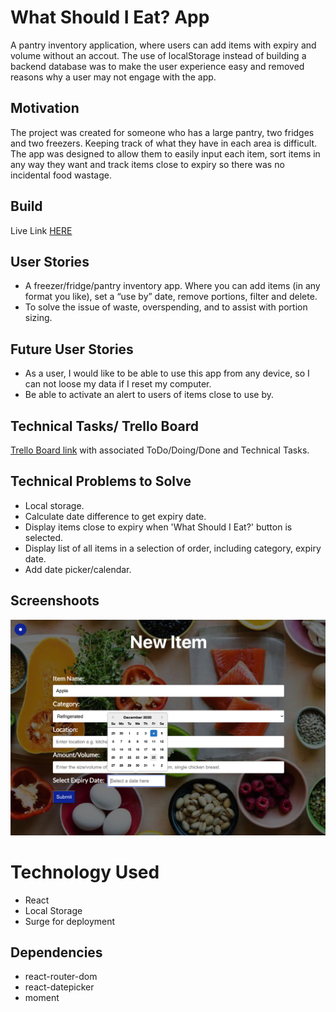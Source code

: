 # What Should I Eat? App

A pantry inventory application, where users can add items with expiry and volume without an accout. The use of localStorage instead of building a backend database was to make the user experience easy and removed reasons why a user may not engage with the app. 

## Motivation
The project was created for someone who has a large pantry, two fridges and two freezers. Keeping track of what they have in each area is difficult. The app was designed to allow them to easily input each item, sort items in any way they want and track items close to expiry so there was no incidental food wastage. 

## Build 
Live Link [HERE](http://scattered-bead.surge.sh/#/)

## User Stories
* A freezer/fridge/pantry inventory app. Where you can add items (in any format you like), set a “use by” date, remove portions, filter and delete.
* To solve the issue of waste, overspending,  and to assist with portion sizing. 

## Future User Stories
* As a user, I would like to be able to use this app from any device, so I can not loose my data if I reset my computer. 
* Be able to activate an alert to users of items close to use by. 

## Technical Tasks/ Trello Board
[Trello Board link](https://trello.com/b/evmWHjQg/what-should-i-eat) with associated ToDo/Doing/Done and Technical Tasks.

## Technical Problems to Solve
* Local storage.
* Calculate date difference to get expiry date.
* Display items close to expiry when 'What Should I Eat?' button is selected. 
* Display list of all items in a selection of order, including category, expiry date. 
* Add date picker/calendar.

## Screenshoots
![Mobile Home](src/components/Images/add-new-item.jpg)

# Technology Used
* React
* Local Storage
* Surge for deployment

## Dependencies
* react-router-dom
* react-datepicker
* moment

